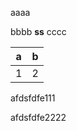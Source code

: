 <!-- slide -->
aaaa

bbbb
**ss** cccc

| a | b |
|---|---|
| 1 | 2 |

<!-- slide -->
afdsfdfe111

<!-- slide -->
afdsfdfe2222
